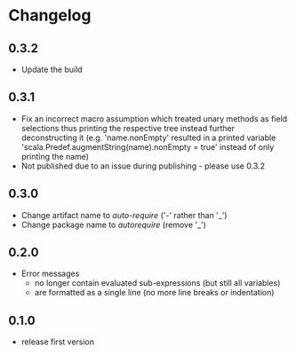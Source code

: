 # Changelog

## 0.3.2
* Update the build

## 0.3.1
* Fix an incorrect macro assumption which treated unary methods as field selections thus printing the respective tree 
  instead further deconstructing it (e.g. 'name.nonEmpty' resulted in a printed variable 
  'scala.Predef.augmentString(name).nonEmpty = true' instead of only printing the name)
* Not published due to an issue during publishing - please use 0.3.2

## 0.3.0
* Change artifact name to _auto-require_ ('-' rather than '_')
* Change package name to _autorequire_ (remove '_')

## 0.2.0
* Error messages
  * no longer contain evaluated sub-expressions (but still all variables)
  * are formatted as a single line (no more line breaks or indentation)

## 0.1.0
* release first version
